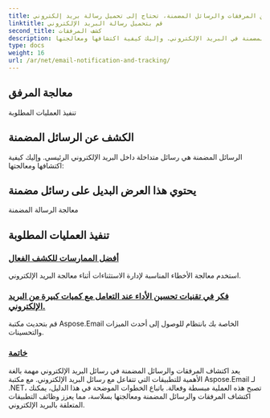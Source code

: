 ```yaml
---
title: لبدء الكشف عن المرفقات والرسائل المضمنة، تحتاج إلى تحميل رسالة بريد إلكتروني:
linktitle: قم بتحميل رسالة البريد الإلكتروني
second_title: كشف المرفقات
description: المرفقات هي الملفات المضمنة في البريد الإلكتروني. وإليك كيفية اكتشافها ومعالجتها:
type: docs
weight: 16
url: /ar/net/email-notification-and-tracking/
---
```


##  معالجة المرفق

 تنفيذ العمليات المطلوبة

## الكشف عن الرسائل المضمنة

الرسائل المضمنة هي رسائل متداخلة داخل البريد الإلكتروني الرئيسي. وإليك كيفية اكتشافها ومعالجتها:

##  يحتوي هذا العرض البديل على رسائل مضمنة

 معالجة الرسالة المضمنة

##  تنفيذ العمليات المطلوبة
### [أفضل الممارسات للكشف الفعال](./receiving-email-notifications-with-csharp-code/)
استخدم معالجة الأخطاء المناسبة لإدارة الاستثناءات أثناء معالجة البريد الإلكتروني.
### [فكر في تقنيات تحسين الأداء عند التعامل مع كميات كبيرة من البريد الإلكتروني.](./requesting-email-read-receipts-using-csharp-code/)
قم بتحديث مكتبة Aspose.Email الخاصة بك بانتظام للوصول إلى أحدث الميزات والتحسينات.
### [خاتمة](./tracking-email-document-conversion-progress-with-csharp-code/)
يعد اكتشاف المرفقات والرسائل المضمنة في رسائل البريد الإلكتروني مهمة بالغة الأهمية للتطبيقات التي تتفاعل مع رسائل البريد الإلكتروني. مع مكتبة Aspose.Email لـ .NET، تصبح هذه العملية مبسطة وفعالة. باتباع الخطوات الموضحة في هذا الدليل، يمكنك اكتشاف المرفقات والرسائل المضمنة ومعالجتها بسلاسة، مما يعزز وظائف التطبيقات المتعلقة بالبريد الإلكتروني.